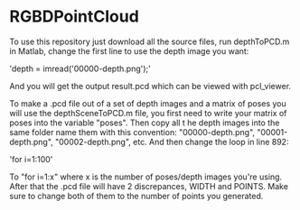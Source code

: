 # RGBDPointCloud

To use this repository just download all the source files, run depthToPCD.m in Matlab, change the first line to use the depth image you want:

'depth = imread('00000-depth.png');'

And you will get the output result.pcd which can be viewed with pcl_viewer.

To make a .pcd file out of a set of depth images and a matrix of poses you will use the depthSceneToPCD.m file, you first need to write your matrix of poses into the variable "poses". Then copy all t he depth images into the same folder name them with this convention: "00000-depth.png", "00001-depth.png", "00002-depth.png", etc. And then change the loop in line 892:

'for i=1:100'

To "for i=1:x" where x is the number of poses/depth images you're using. After that the .pcd file will have 2 discrepances, WIDTH and POINTS. Make sure to change both of them to the number of points you generated.
